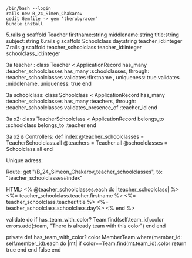 

    /bin/bash --login
    rails new B_24_Simen_Chakarov
    gedit Gemfile -> gem 'therubyracer'
    bundle install

5.rails g scaffold Teacher firstname:string middlename:string title:string subject:string 6.rails g scaffold Schoolclass day:string teacher_id:integer 7.rails g scaffold teacher_schoolclass teacher_id:integer schoolclass_id:integer

За teacher : class Teacher < ApplicationRecord has_many :teacher_schoolclasses has_many :schoolclasses, through: :teacher_schoolclasses validates :firstname , uniqueness: true validates :middlename, uniqueness: true end

За schoolclass: class Schoolclass < ApplicationRecord has_many :teacher_schoolclasses has_many :teachers, through: :teacher_schoolclasses validates_presence_of :teacher_id end

За х2: class TeacherSchoolclass < ApplicationRecord belongs_to :schoolclass belongs_to :teacher end

За x2 в Controllers: def index @teacher_schoolclasses = TeacherSchoolclass.all @teachers = Teacher.all @schoolclasses = Schoolclass.all end

Unique adress:

Route: get "/B_24_Simeon_Chakarov_teacher_schoolclasses", to: "teacher_schoolclasses#index"

HTML: <% @teacher_schoolclasses.each do |teacher_schoolclass| %> <%= teacher_schoolclass.teacher.firstname %> <%= teacher_schoolclass.teacher.title %> <%= teacher_schoolclass.schoolclass.day%> <% end %>

validate do if has_team_with_color? Team.find(self.team_id).color errors.add(:team, "There is already team with this color") end end

private def has_team_with_color? color MemberTeam.where(member_id: self.member_id).each do |mt| if color==Team.find(mt.team_id).color return true end end false end
